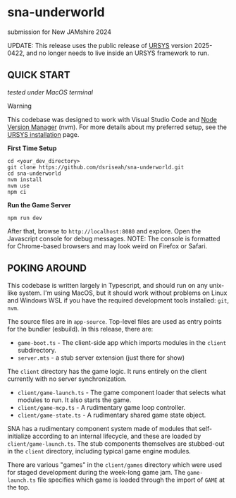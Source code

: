 # sna-underworld
submission for New JAMshire 2024

UPDATE: This release uses the public release of [URSYS](https://github.com/dsriseah/ursys/) version 2025-0422, and no longer needs to live inside an URSYS framework to run.

## QUICK START

_tested under MacOS terminal_

> [!WARNING]
> This codebase was designed to work with Visual Studio Code and [Node Version Manager](https://github.com/nvm-sh/nvm) (nvm). For more details about my preferred setup, see the [URSYS installation](https://github.com/dsriseah/ursys/wiki/Installation) page. 

**First Time Setup**
```
cd <your_dev_directory>
git clone https://github.com/dsriseah/sna-underworld.git
cd sna-underworld
nvm install
nvm use
npm ci
```

**Run the Game Server**
```
npm run dev
```
After that, browse to `http://localhost:8080` and explore. Open the Javascript console for debug messages. NOTE: The console is formatted for Chrome-based browsers and may look weird on Firefox or Safari.

## POKING AROUND

This codebase is written largely in Typescript, and should run on any unix-like system. I'm using MacOS, but it should work without problems on Linux and Windows WSL if you have the required development tools installed: `git`, `nvm`. 

The source files are in `app-source`. Top-level files are used as entry points for the bundler (esbuild). In this release, there are:
- `game-boot.ts` - The client-side app which imports modules in the `client` subdirectory. 
- `server.mts` - a stub server extension (just there for show)

The `client` directory has the game logic. It runs entirely on the client currently with no server synchronization.
- `client/game-launch.ts` - The game component loader that selects what modules to run. It also starts the game.
- `client/game-mcp.ts` - A rudimentary game loop controller.
- `client/game-state.ts` - A rudimentary shared game state object.

SNA has a rudimentary component system made of modules that self-initialize according to an internal lifecycle, and these are loaded by `client/game-launch.ts`. The stub components themselves are stubbed-out in the `client` directory, including typical game engine modules.

There are various "games" in the `client/games` directory which were used for staged development during the week-long game jam. The `game-launch.ts` file specifies which game is loaded through the import of `GAME` at the top.
